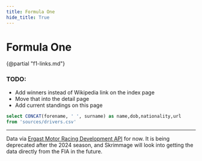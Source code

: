 ```yaml
---
title: Formula One
hide_title: True
---
```


<h1 class="text-center title">Formula One</h1>

{@partial "f1-links.md"}

### TODO:
- Add winners instead of Wikipedia link on the index page
- Move that into the detail page
- Add current standings on this page

```sql drivers
select CONCAT(forename, ' ', surname) as name,dob,nationality,url
from 'sources/drivers.csv'
```

---

Data via [Ergast Motor Racing Development API](https://ergast.com/mrd/) for now. It is being deprecated after the 2024 season, and Skrimmage will look into getting the data directly from the FIA in the future. 

